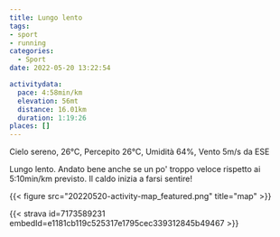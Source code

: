 ```yaml
---
title: Lungo lento
tags:
- sport
- running
categories: 
  - Sport
date: 2022-05-20 13:22:54

activitydata:
  pace: 4:58min/km
  elevation: 56mt
  distance: 16.01km
  duration: 1:19:26
places: []
---
```


Cielo sereno, 26°C, Percepito 26°C, Umidità 64%, Vento 5m/s da ESE

<!--more-->

Lungo lento. Andato bene anche se un po' troppo veloce rispetto ai 5:10min/km previsto.
Il caldo inizia a farsi sentire!

{{<  figure src="20220520-activity-map_featured.png" title="map" >}}

{{< strava id=7173589231 embedId=e1181cb119c525317e1795cec339312845b49467 >}}
